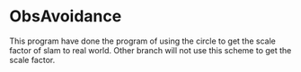 # ObsAvoidance
This program have done the program of using the circle to get the scale factor of slam to real world. 
Other branch will not use this scheme to get the scale factor.
